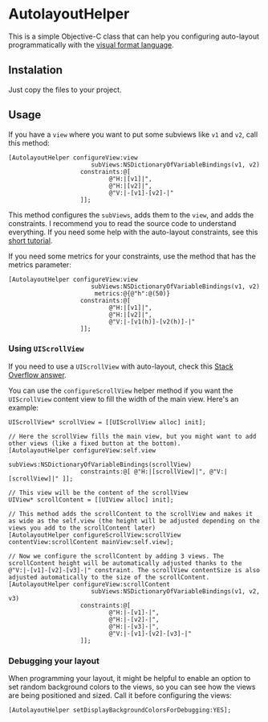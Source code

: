 # AutolayoutHelper

This is a simple Objective-C class that can help you configuring auto-layout programmatically with the [visual format language](https://developer.apple.com/library/ios/documentation/UserExperience/Conceptual/AutolayoutPG/VisualFormatLanguage/VisualFormatLanguage.html).

## Instalation 

Just copy the files to your project.

## Usage

If you have a `view` where you want to put some subviews like `v1` and `v2`, call this method:

    [AutolayoutHelper configureView:view
                           subViews:NSDictionaryOfVariableBindings(v1, v2)
                        constraints:@[
                                @"H:|[v1]|",
                                @"H:|[v2]|",
                                @"V:|-[v1]-[v2]-|"
                        ]];

This method configures the `subViews`, adds them to the `view`, and adds the constraints. I recommend you to read the source code to understand everything. If you need some help with the auto-layout constraints, see this [short tutorial](http://www.thinkandbuild.it/learn-to-love-auto-layout-programmatically/).

If you need some metrics for your constraints, use the method that has the metrics parameter:

    [AutolayoutHelper configureView:view
                           subViews:NSDictionaryOfVariableBindings(v1, v2)
                            metrics:@{@"h":@(50)}
                        constraints:@[
                                @"H:|[v1]|",
                                @"H:|[v2]|",
                                @"V:|-[v1(h)]-[v2(h)]-|"
                        ]];

### Using `UIScrollView`

If you need to use a `UIScrollView` with auto-layout, check this [Stack Overflow answer](http://stackoverflow.com/a/16843937/1121497). 

You can use the `configureScrollView` helper method if you want the `UIScrollView` content view to fill the width of the main view. Here's an example:

    UIScrollView* scrollView = [[UIScrollView alloc] init];
    
    // Here the scrollView fills the main view, but you might want to add other views (like a fixed button at the bottom).
    [AutolayoutHelper configureView:self.view
                           subViews:NSDictionaryOfVariableBindings(scrollView)
                        constraints:@[ @"H:|[scrollView]|", @"V:|[scrollView]|" ]];

    // This view will be the content of the scrollView
    UIView* scrollContent = [[UIView alloc] init];

    // This method adds the scrollContent to the scrollView and makes it as wide as the self.view (the height will be adjusted depending on the views you add to the scrollContent later)
    [AutolayoutHelper configureScrollView:scrollView contentView:scrollContent mainView:self.view];

    // Now we configure the scrollContent by adding 3 views. The scrollContent height will be automatically adjusted thanks to the @"V:|-[v1]-[v2]-[v3]-|" constraint. The scrollView contentSize is also adjusted automatically to the size of the scrollContent. 
    [AutolayoutHelper configureView:scrollContent
                           subViews:NSDictionaryOfVariableBindings(v1, v2, v3)
                        constraints:@[
                                @"H:|-[v1]-|",
                                @"H:|-[v2]-|",
                                @"H:|-[v3]-|",
                                @"V:|-[v1]-[v2]-[v3]-|"
                        ]];



### Debugging your layout

When programming your layout, it might be helpful to enable an option to set random background colors to the views, so you can see how the views are being positioned and sized. Call it before configuring the views:

    [AutolayoutHelper setDisplayBackgroundColorsForDebugging:YES];